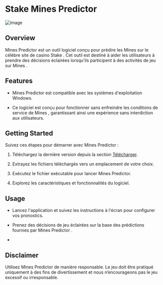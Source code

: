 # Stake Mines Predictor





![image](https://github.com/user-attachments/assets/1e9b46a3-e964-4983-ae64-f49026029184)






## Overview

Mines Predictor est un outil logiciel conçu pour prédire les Mines sur le célèbre site de casino Stake . Cet outil est destiné à aider les utilisateurs à prendre des décisions éclairées lorsqu'ils participent à des activités de jeu sur Mines .

## Features

- Mines Predictor est compatible avec les systèmes d'exploitation Windows.

- Ce logiciel est conçu pour fonctionner sans enfreindre les conditions de service de Mines , garantissant ainsi une expérience sans interdiction aux utilisateurs.

## Getting Started

Suivez ces étapes pour démarrer avec Mines Predictor :

1. Téléchargez la dernière version depuis la section [Télécharger]().

2. Extrayez les fichiers téléchargés vers un emplacement de votre choix.

3. Exécutez le fichier exécutable pour lancer Mines Predictor.

4. Explorez les caractéristiques et fonctionnalités du logiciel.

## Usage

- Lancez l'application et suivez les instructions à l'écran pour configurer vos pronostics.

- Prenez des décisions de jeu éclairées sur la base des prédictions fournies par Mines Predictor .
- 
## Disclaimer

Utilisez Mines Predictor de manière responsable. Le jeu doit être pratiqué uniquement à des fins de divertissement et nous n’encourageons pas le jeu excessif ou irresponsable.
